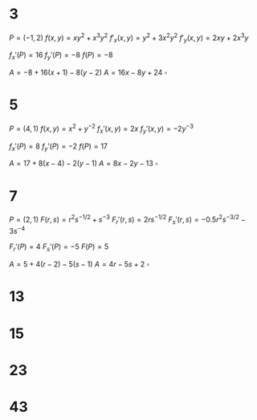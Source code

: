# 3

$P=(-1,2)$
$f(x,y)=xy^2+x^3y^2$
$f'_x(x,y)=y^2+3x^2y^2$
$f'_y(x,y)=2xy+2x^3y$

$f_x'(P)=16$
$f_y'(P)=-8$
$f(P)=-8$

$A=-8+16(x+1)-8(y-2)$
$A=16x-8y+24$
$\square$

# 5

$P=(4,1)$
$f(x,y)=x^2+y^{-2}$
$f_x'(x,y)=2x$
$f_y'(x,y)=-2y^{-3}$

$f_x'(P)=8$
$f_y'(P)=-2$
$f(P)=17$

$A=17+8(x-4)-2(y-1)$
$A=8x-2y-13$
$\square$

# 7

$P=(2,1)$
$F(r,s)=r^2s^{-1/2}+s^{-3}$
$F_r'(r,s)=2rs^{-1/2}$
$F_s'(r,s)=-0.5r^2s^{-3/2}-3s^{-4}$

$F_r'(P)=4$
$F_s'(P)=-5$
$F(P)=5$

$A=5+4(r-2)-5(s-1)$
$A=4r-5s+2$
$\square$

# 13



# 15

# 23

# 43